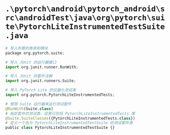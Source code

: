 # `.\pytorch\android\pytorch_android\src\androidTest\java\org\pytorch\suite\PytorchLiteInstrumentedTestSuite.java`

```py
# 导入所需的类库和模块
package org.pytorch.suite;

# 导入 JUnit 的运行器接口
import org.junit.runner.RunWith;

# 导入 JUnit 的套件注解
import org.junit.runners.Suite;

# 导入 PyTorch Lite 的仪器化测试类
import org.pytorch.PytorchLiteInstrumentedTests;

# 使用 Suite 运行器来运行测试套件
@RunWith(Suite.class)
# 指定套件的测试类，这里只包括 PytorchLiteInstrumentedTests 类
@Suite.SuiteClasses({PytorchLiteInstrumentedTests.class})
# 定义一个名为 PytorchLiteInstrumentedTestSuite 的测试套件类
public class PytorchLiteInstrumentedTestSuite {}
```